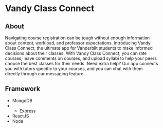 # Vandy Class Connect


## About

Navigating course registration can be tough without enough information about content, workload, and professor expectations. Introducing Vandy Class Connect, the ultimate app for Vanderbilt students to make informed decisions about their classes. With Vandy Class Connect, you can rate courses, leave comments on courses, and upload syllabi to help your peers choose the best classes for their needs. Need extra help? Our app connects you with tutors specific to your courses, and you can chat with them directly through our messaging feature. 

## Framework

- MongoDB
- - Express
- ReactJS
- Node





